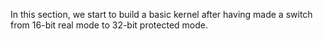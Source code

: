 In this section, we start to build a basic kernel after having made a switch from 16-bit real mode to 32-bit protected mode.

